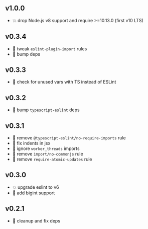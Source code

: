 ## v1.0.0

* 💥 drop Node.js v8 support and require >=10.13.0 (first v10 LTS)

## v0.3.4

* 🐞 tweak `eslint-plugin-import` rules
* 🐞 bump deps

## v0.3.3

* 🐞 check for unused vars with TS instead of ESLint

## v0.3.2

* 🐞 bump `typescript-eslint` deps

## v0.3.1

* 🐞 remove `@typescript-eslint/no-require-imports` rule
* 🐞 fix indents in jsx
* 🐞 ignore `worker_threads` imports
* 🐞 remove `import/no-commonjs` rule
* 🐞 remove `require-atomic-updates` rule

## v0.3.0

* 💥 upgrade eslint to v6
* 🐞 add bigint support

## v0.2.1

* 🐞 cleanup and fix deps
